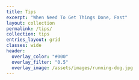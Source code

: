 ```yaml
---
title: Tips
excerpt: "When Need To Get Things Done, Fast"
layout: collection
permalink: /tips/
collection: tips
entries_layout: grid
classes: wide
header:
  overlay_color: "#000"
  overlay_filter: "0.5"
  overlay_image: /assets/images/running-dog.jpg
---
```

